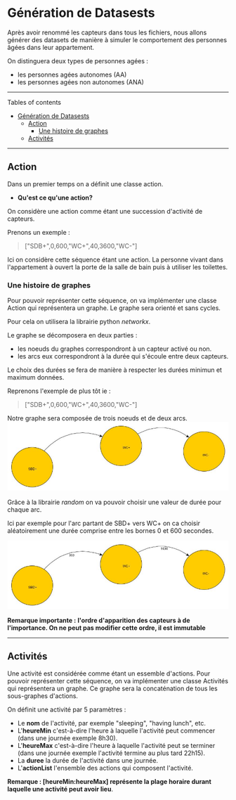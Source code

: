 # Génération de Datasests

Après avoir renommé les capteurs dans tous les fichiers, nous allons générer des datasets de manière à simuler le comportement des personnes âgées dans leur appartement.

On distinguera deux types de personnes agées :

- les personnes agées autonomes (AA)
- les personnes agées non autonomes (ANA)

---

 Tables of contents

- [Génération de Datasests](#génération-de-datasests)
  - [Action](#action)
    - [Une histoire de graphes](#une-histoire-de-graphes)
  - [Activités](#activités)

---

## Action

Dans un premier temps on a définit une classe action.

- **Qu'est ce qu'une action?**

On considère une action comme étant une succession d'activité de capteurs.

Prenons un exemple : 
> ["SDB+",0,600,"WC+",40,3600,"WC-"]

Ici on considère cette séquence étant une action. La personne vivant dans l'appartement à ouvert la porte de la salle de bain puis à utiliser les toilettes.

### Une histoire de graphes

Pour pouvoir représenter cette séquence, on va implémenter une classe Action qui représentera un graphe. Le graphe sera orienté et sans cycles.

Pour cela on utilisera la librairie python _networkx_.

 Le graphe se décomposera en deux parties :

- les noeuds du graphes correspondront à un capteur activé ou non.
- les arcs eux correspondront à la durée qui s'écoule entre deux capteurs.

Le choix des durées se fera de manière à respecter les durées minimun et maximum données.

Reprenons l'exemple de plus tôt ie :
> ["SDB+",0,600,"WC+",40,3600,"WC-"]

Notre graphe sera composée de trois noeuds et de deux arcs. 
![image](https://github.com/uvsq22006756/prevadom_image/blob/main/ex_action.jpg)

Grâce à la librairie _random_ on va pouvoir choisir une valeur de durée pour chaque arc.

Ici par exemple pour l'arc partant de SBD+ vers WC+ on ca choisir aléatoirement une durée comprise entre les bornes 0 et 600 secondes.

![image](https://github.com/uvsq22006756/prevadom_image/blob/main/ex_action_2.jpg)

**Remarque importante :**
**l'ordre d'apparition des capteurs à de l'importance. On ne peut pas modifier cette ordre, il est immutable**

---

## Activités

Une activité est considérée comme étant un essemble d'actions.
Pour pouvoir représenter cette séquence, on va implémenter une classe Activités qui représentera un graphe. Ce graphe sera la concaténation de tous les sous-graphes d'actions.

On définit une activité par 5 paramètres : 
- Le **nom** de l'activité, par exemple "sleeping", "having lunch", etc. 
- L'**heureMin** c'est-à-dire l'heure à laquelle l'activité peut  commencer (dans une journée exemple 8h30).
- L'**heureMax** c'est-à-dire l'heure à laquelle l'activité peut  se terminer (dans une journée exemple l'activité termine au plus tard 22h15).
- La **duree** la durée de l'activité dans une journée.
- L'**actionList** l'ensemble des actions qui composent l'activité.

**Remarque : [heureMin:heureMax] représente la plage horaire durant laquelle une activité peut avoir lieu**.
